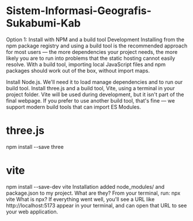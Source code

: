 # Sistem-Informasi-Geografis-Sukabumi-Kab


Option 1: Install with NPM and a build tool
Development
Installing from the npm package registry and using a build tool is the recommended approach for most users — the more dependencies your project needs, the more likely you are to run into problems that the static hosting cannot easily resolve. With a build tool, importing local JavaScript files and npm packages should work out of the box, without import maps.

Install Node.js. We'll need it to load manage dependencies and to run our build tool.
Install three.js and a build tool, Vite, using a terminal in your project folder. Vite will be used during development, but it isn't part of the final webpage. If you prefer to use another build tool, that's fine — we support modern build tools that can import ES Modules.

# three.js
npm install --save three

# vite
npm install --save-dev vite
Installation added node_modules/ and package.json to my project. What are they?
From your terminal, run:
npx vite
What is npx?
If everything went well, you'll see a URL like http://localhost:5173 appear in your terminal, and can open that URL to see your web application.
